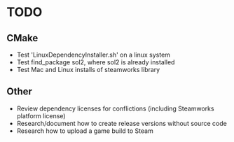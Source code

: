 # TODO
## CMake
 - Test 'LinuxDependencyInstaller.sh' on a linux system
 - Test find_package sol2, where sol2 is already installed
 - Test Mac and Linux installs of steamworks library
 
## Other
 - Review dependency licenses for conflictions (including Steamworks platform license)
 - Research/document how to create release versions without source code
 - Research how to upload a game build to Steam